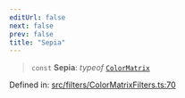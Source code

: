```yaml
---
editUrl: false
next: false
prev: false
title: "Sepia"
---
```


> `const` **Sepia**: *typeof* [`ColorMatrix`](/api/fabric/namespaces/filters/classes/colormatrix/)

Defined in: [src/filters/ColorMatrixFilters.ts:70](https://github.com/fabricjs/fabric.js/blob/977f797255d8c56b5b68360b0d45bed33697d2e8/src/filters/ColorMatrixFilters.ts#L70)
